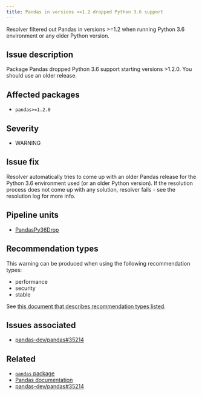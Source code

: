 ```yaml
---
title: Pandas in versions >=1.2 dropped Python 3.6 support
---
```


Resolver filtered out Pandas in versions >=1.2 when running Python 3.6
environment or any older Python version.

## Issue description

Package Pandas dropped Python 3.6 support starting versions >1.2.0. You should
use an older release.

## Affected packages

 * ``pandas>=1.2.0``

## Severity

 * WARNING

## Issue fix

Resolver automatically tries to come up with an older Pandas release for the
Python 3.6 environment used (or an older Python version). If the resolution
process does not come up with any solution, resolver fails - see the resolution
log for more info.

## Pipeline units

 * [PandasPy36Drop](https://thoth-station.ninja/docs/developers/adviser/thoth.adviser.sieves.html#thoth.adviser.sieves.PandasPy36Drop)

## Recommendation types

This warning can be produced when using the following recommendation types:

 * performance
 * security
 * stable

See [this document that describes recommendation types
listed](http://thoth-station.ninja/recommendation-types).

## Issues associated

 * [pandas-dev/pandas#35214][1]

## Related

 * [``pandas`` package][2]
 * [Pandas documentation][3]
 * [pandas-dev/pandas#35214][1]

[1]: https://github.com/pandas-dev/pandas/pull/35214
[2]: https://pypi.org/project/pandas
[3]: https://pandas.pydata.org/docs/

